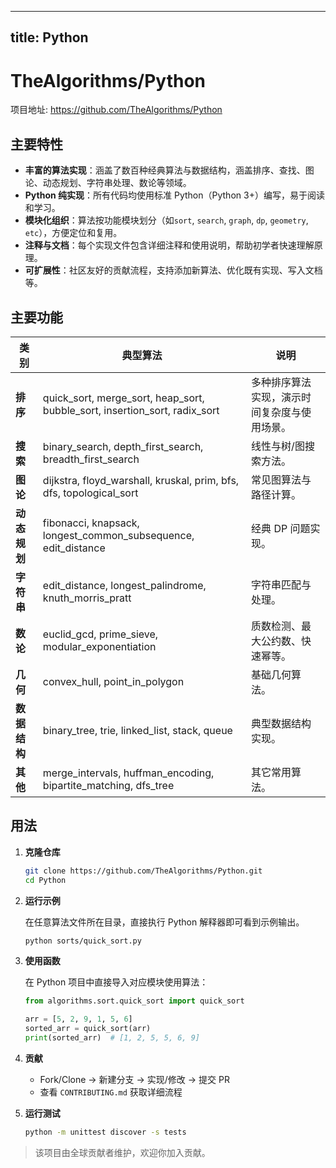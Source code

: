
---
title: Python
---


# TheAlgorithms/Python

项目地址: https://github.com/TheAlgorithms/Python

## 主要特性
- **丰富的算法实现**：涵盖了数百种经典算法与数据结构，涵盖排序、查找、图论、动态规划、字符串处理、数论等领域。
- **Python 纯实现**：所有代码均使用标准 Python（Python 3+）编写，易于阅读和学习。
- **模块化组织**：算法按功能模块划分（如`sort`, `search`, `graph`, `dp`, `geometry`, `etc`），方便定位和复用。
- **注释与文档**：每个实现文件包含详细注释和使用说明，帮助初学者快速理解原理。
- **可扩展性**：社区友好的贡献流程，支持添加新算法、优化既有实现、写入文档等。

## 主要功能
| 类别 | 典型算法 | 说明 |
|------|----------|------|
| **排序** | quick_sort, merge_sort, heap_sort, bubble_sort, insertion_sort, radix_sort | 多种排序算法实现，演示时间复杂度与使用场景。 |
| **搜索** | binary_search, depth_first_search, breadth_first_search | 线性与树/图搜索方法。 |
| **图论** | dijkstra, floyd_warshall, kruskal, prim, bfs, dfs, topological_sort | 常见图算法与路径计算。 |
| **动态规划** | fibonacci, knapsack, longest_common_subsequence, edit_distance | 经典 DP 问题实现。 |
| **字符串** | edit_distance, longest_palindrome, knuth_morris_pratt | 字符串匹配与处理。 |
| **数论** | euclid_gcd, prime_sieve, modular_exponentiation | 质数检测、最大公约数、快速幂等。 |
| **几何** | convex_hull, point_in_polygon | 基础几何算法。 |
| **数据结构** | binary_tree, trie, linked_list, stack, queue | 典型数据结构实现。 |
| **其他** | merge_intervals, huffman_encoding, bipartite_matching, dfs_tree | 其它常用算法。 |

## 用法

1. **克隆仓库**

   ```bash
   git clone https://github.com/TheAlgorithms/Python.git
   cd Python
   ```

2. **运行示例**

   在任意算法文件所在目录，直接执行 Python 解释器即可看到示例输出。

   ```bash
   python sorts/quick_sort.py
   ```

3. **使用函数**

   在 Python 项目中直接导入对应模块使用算法：

   ```python
   from algorithms.sort.quick_sort import quick_sort

   arr = [5, 2, 9, 1, 5, 6]
   sorted_arr = quick_sort(arr)
   print(sorted_arr)  # [1, 2, 5, 5, 6, 9]
   ```

4. **贡献**

   - Fork/Clone → 新建分支 → 实现/修改 → 提交 PR
   - 查看 `CONTRIBUTING.md` 获取详细流程

5. **运行测试**

   ```bash
   python -m unittest discover -s tests
   ```

> 该项目由全球贡献者维护，欢迎你加入贡献。

